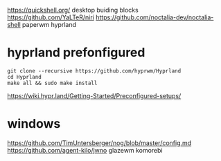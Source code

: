 https://quickshell.org/  desktop buiding blocks
https://github.com/YaLTeR/niri
https://github.com/noctalia-dev/noctalia-shell
paperwm
hyprland

# hyprland prefonfigured
```
git clone --recursive https://github.com/hyprwm/Hyprland
cd Hyprland
make all && sudo make install
```
https://wiki.hypr.land/Getting-Started/Preconfigured-setups/

# windows
https://github.com/TimUntersberger/nog/blob/master/config.md
https://github.com/agent-kilo/jwno
glazewm
komorebi
